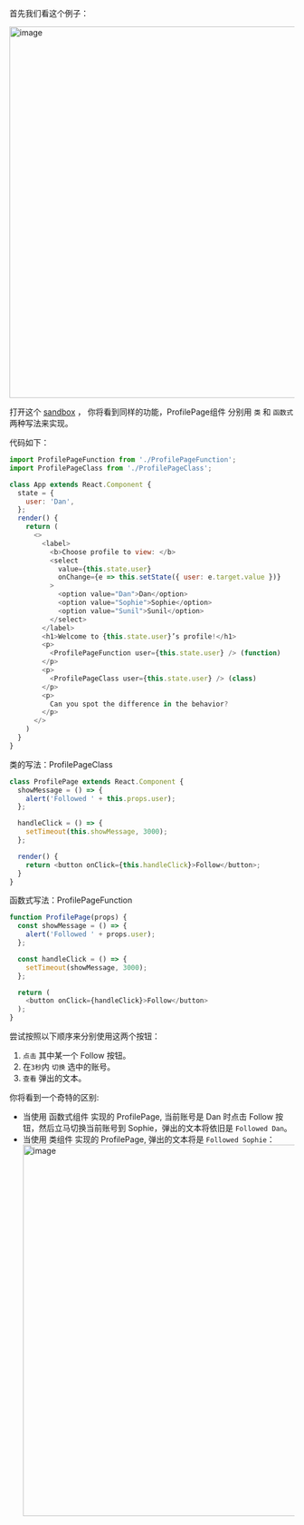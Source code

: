 
首先我们看这个例子：

<img width="655" alt="image" src="https://github.com/Vuact/Blog/assets/74364990/0e4337a3-1bf9-4df9-891c-156bf8fb8d67">

<br>

打开这个 [sandbox](https://codesandbox.io/s/pjqnl16lm7) ， 你将看到同样的功能，ProfilePage组件 分别用 `类` 和 `函数式` 两种写法来实现。



代码如下：
```js
import ProfilePageFunction from './ProfilePageFunction';
import ProfilePageClass from './ProfilePageClass';

class App extends React.Component {
  state = {
    user: 'Dan',
  };
  render() {
    return (
      <>
        <label>
          <b>Choose profile to view: </b>
          <select
            value={this.state.user}
            onChange={e => this.setState({ user: e.target.value })}
          >
            <option value="Dan">Dan</option>
            <option value="Sophie">Sophie</option>
            <option value="Sunil">Sunil</option>
          </select>
        </label>
        <h1>Welcome to {this.state.user}’s profile!</h1>
        <p>
          <ProfilePageFunction user={this.state.user} /> (function)
        </p>
        <p>
          <ProfilePageClass user={this.state.user} /> (class)
        </p>
        <p>
          Can you spot the difference in the behavior?
        </p>
      </>
    )
  }
}
```
类的写法：ProfilePageClass
```js
class ProfilePage extends React.Component {
  showMessage = () => {
    alert('Followed ' + this.props.user);
  };

  handleClick = () => {
    setTimeout(this.showMessage, 3000);
  };

  render() {
    return <button onClick={this.handleClick}>Follow</button>;
  }
}
```
函数式写法：ProfilePageFunction
```js
function ProfilePage(props) {
  const showMessage = () => {
    alert('Followed ' + props.user);
  };

  const handleClick = () => {
    setTimeout(showMessage, 3000);
  };

  return (
    <button onClick={handleClick}>Follow</button>
  );
}
```

尝试按照以下顺序来分别使用这两个按钮：

1) `点击` 其中某一个 Follow 按钮。
2) 在`3秒`内 `切换` 选中的账号。
3) `查看` 弹出的文本。

你将看到一个奇特的区别:
- 当使用 函数式组件 实现的 ProfilePage, 当前账号是 Dan 时点击 Follow 按钮，然后立马切换当前账号到 Sophie，弹出的文本将依旧是 `Followed Dan`。
- 当使用 类组件 实现的 ProfilePage, 弹出的文本将是 `Followed Sophie`：
  <img width="655" alt="image" src="https://overreacted.io/386a449110202d5140d67336a0ade5a0/bug.gif">


